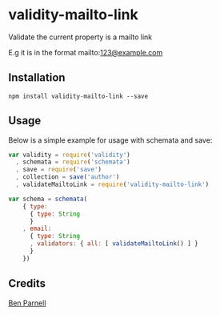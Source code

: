 # validity-mailto-link

Validate the current property is a mailto link

E.g it is in the format mailto:123@example.com

## Installation

```
npm install validity-mailto-link --save
```

## Usage

Below is a simple example for usage with schemata and save:

``` js
var validity = require('validity')
  , schemata = require('schemata')
  , save = require('save')
  , collection = save('author')
  , validateMailtoLink = require('validity-mailto-link')

var schema = schemata(
    { type:
      { type: String
      }
    , email:
      { type: String
      , validators: { all: [ validateMailtoLink() ] }
      }
    })

```

## Credits
[Ben Parnell](https://github.com/benjaminparnell/)